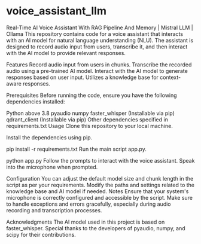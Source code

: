 # voice_assistant_llm
Real-Time AI Voice Assistant With RAG Pipeline And Memory | Mistral LLM | Ollama
This repository contains code for a voice assistant that interacts with an AI model for natural language understanding (NLU). The assistant is designed to record audio input from users, transcribe it, and then interact with the AI model to provide relevant responses.

Features
Record audio input from users in chunks.
Transcribe the recorded audio using a pre-trained AI model.
Interact with the AI model to generate responses based on user input.
Utilizes a knowledge base for context-aware responses.

Prerequisites
Before running the code, ensure you have the following dependencies installed:

Python above 3.8
pyaudio
numpy
faster_whisper (Installable via pip)
qdrant_client (Installable via pip)
Other dependencies specified in requirements.txt
Usage
Clone this repository to your local machine.

Install the dependencies using pip.

pip install -r requirements.txt
Run the main script app.py.

python app.py
Follow the prompts to interact with the voice assistant. Speak into the microphone when prompted.

Configuration
You can adjust the default model size and chunk length in the script as per your requirements.
Modify the paths and settings related to the knowledge base and AI model if needed.
Notes
Ensure that your system's microphone is correctly configured and accessible by the script.
Make sure to handle exceptions and errors gracefully, especially during audio recording and transcription processes.

Acknowledgments
The AI model used in this project is based on faster_whisper.
Special thanks to the developers of pyaudio, numpy, and scipy for their contributions.
